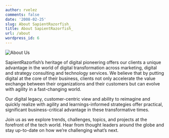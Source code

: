 ```yaml
---
author: rvelez
comments: false
date: '2008-02-25'
slug: About SapientRazorfish_
title: About SapientRazorfish_
url: /about
wordpress_id: 6
---
```


![About Us](/images/about_image.png "About Us")


SapientRazorfish’s heritage of digital pioneering offers our clients a unique advantage in the world of digital transformation across marketing, digital and strategy consulting and technology services. We believe that by putting digital at the core of their business, clients not only accelerate the value exchange between their organizations and their customers but can evolve with agility in a fast-changing world.


Our digital legacy, customer-centric view and ability to reimagine and quickly realize with agility and learnings-informed strategies offer practical, significant business-critical advantage in these transformative times.


Join us as we explore trends, challenges, topics, and projects at the forefront of the tech world. Hear from thought leaders around the globe and stay up-to-date on how we’re challenging what’s next. 

